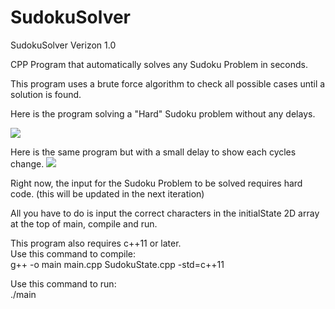 # SudokuSolver

SudokuSolver Verizon 1.0

CPP Program that automatically solves any Sudoku Problem in seconds.

This program uses a brute force algorithm to check all possible cases
until a solution is found.

Here is the program solving a "Hard" Sudoku problem without any delays.

<img src = "https://media.giphy.com/media/h8ZcdDt40orSeXaJKk/giphy.gif" />

Here is the same program but with a small delay to show each cycles change.
<img src = "https://media.giphy.com/media/eiMhIztRZ6xBfnZaOM/giphy.gif" />

Right now, the input for the Sudoku Problem to be solved requires hard code.
(this will be updated in the next iteration)

All you have to do is input the correct characters in the initialState 2D
array at the top of main, compile and run.

This program also requires c++11 or later.<br>
Use this command to compile:<br>
g++ -o main main.cpp SudokuState.cpp -std=c++11

Use this command to run:<br>
./main

